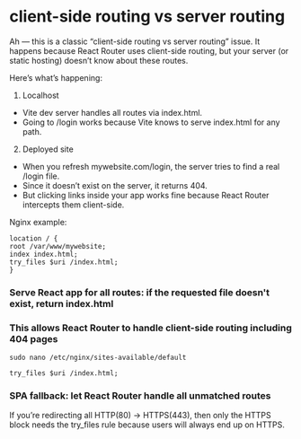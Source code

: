 # client-side routing vs server routing

Ah — this is a classic “client-side routing vs server routing” issue. It happens because React Router uses client-side routing, but your server (or static hosting) doesn’t know about these routes.

Here’s what’s happening:

1. Localhost

- Vite dev server handles all routes via index.html.
- Going to /login works because Vite knows to serve index.html for any path.

2. Deployed site

- When you refresh mywebsite.com/login, the server tries to find a real /login file.
- Since it doesn’t exist on the server, it returns 404.
- But clicking links inside your app works fine because React Router intercepts them client-side.

Nginx example:

```nginx
location / {
root /var/www/mywebsite;
index index.html;
try_files $uri /index.html;
}
```

### Serve React app for all routes: if the requested file doesn't exist, return index.html

### This allows React Router to handle client-side routing including 404 pages

```command
sudo nano /etc/nginx/sites-available/default
```

```nginx
try_files $uri /index.html;
```

### SPA fallback: let React Router handle all unmatched routes

If you’re redirecting all HTTP(80) → HTTPS(443), then only the HTTPS block needs the try_files rule because users will always end up on HTTPS.
